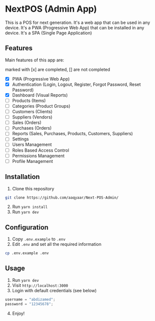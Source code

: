 # NextPOS (Admin App)

This is a POS for next generation. It's a web app that can be used in any device. It's a PWA (Progressive Web App) that can be installed in any device. It's a SPA (Single Page Application)

## Features

Main features of this app are:

marked with [x] are completed, [] are not completed

- [x] PWA (Progressive Web App)
- [x] Authentication (Login, Logout, Register, Forgot Password, Reset Password)
- [x] Dashboard (Visual Reports)
- [ ] Products (Items)
- [ ] Categories (Product Groups)
- [ ] Customers (Clients)
- [ ] Suppliers (Vendors)
- [ ] Sales (Orders)
- [ ] Purchases (Orders)
- [ ] Reports (Sales, Purchases, Products, Customers, Suppliers)
- [ ] Settings
- [ ] Users Management
- [ ] Roles Based Access Control
- [ ] Permissions Management
- [ ] Profile Management

## Installation

1. Clone this repository

```bash
git clone https://github.com/aaqyaar/Next-POS-Admin/
```

2. Run `yarn install`
3. Run `yarn dev`

## Configuration

1. Copy `.env.example` to `.env`
2. Edit `.env` and set all the required information

```bash
cp .env.example .env
```

## Usage

1. Run `yarn dev`
2. Visit `http://localhost:3000`
3. Login with default credentials (see below)

```ts
username = "abdizamed";
password = "12345678";
```

4. Enjoy!
